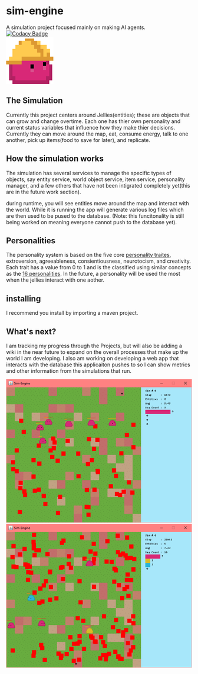 # sim-engine
A simulation project focused mainly on making AI agents.  
[![Codacy Badge](https://api.codacy.com/project/badge/Grade/3a112f367b2649818085bda0a68c8c29)](https://www.codacy.com?utm_source=github.com&amp;utm_medium=referral&amp;utm_content=jay4842/sim-engine&amp;utm_campaign=Badge_Grade)  
![alt text][hardhat]  
  
## The Simulation
Currently this project centers around Jellies(entities); these are objects that can grow and change overtime. Each one has thier own personality and current status variables that influence how they make thier decisions. Currently they can move around the map, eat, consume energy, talk to one another, pick up items(food to save for later), and replicate.  
  
## How the simulation works
The simulation has several services to manage the specific types of objects, say entity service, world object service, item service, personality manager, and a few others that have not been intigrated completely yet(this are in the future work section).  
  
during runtime, you will see entities move around the map and interact with the world. While it is running the app will generate various log files which are then used to be pused to the database. (Note: this funcitonality is still being worked on meaning everyone cannot push to the database yet).  

## Personalities
The personality system is based on the five core [personality traites](https://positivepsychology.com/big-five-personality-theory/), extroversion, agreeableness, consientiousness, neurotocism, and creativity. Each trait has a value from 0 to 1 and is the classified using similar concepts as the [16 personalities](https://www.16personalities.com/articles/our-theory). In the future, a personality will be used the most when the jellies interact with one aother. 

## installing
I recommend you install by importing a maven project.    

## What's next?
I am tracking my progress through the Projects, but will also be adding a wiki in the near future to expand on the overall processes that make up the world I am developing. I also am working on developing a web app that interacts with the database this applicaiton pushes to so I can show metrics and other information from the simulations that run.  

![alt text][screeny1]  ![alt text][screeny2]  


[hardhat]: https://github.com/jay4842/sim-engine/blob/dev/res/entity/hardhat_jelly.png "Pardon my dust"  
[screeny1]: https://github.com/jay4842/sim-engine/blob/master/res/screenshots/screeny_1.PNG "screenshot"  
[screeny2]: https://github.com/jay4842/sim-engine/blob/master/res/screenshots/screeny_2.PNG "screenshot"  
